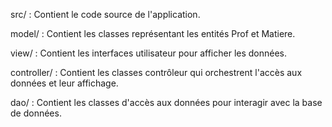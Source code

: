src/ : Contient le code source de l'application.

model/ : Contient les classes représentant les entités Prof et Matiere.

view/ : Contient les interfaces utilisateur pour afficher les données.

controller/ : Contient les classes contrôleur qui orchestrent l'accès aux données et leur affichage.

dao/ : Contient les classes d'accès aux données pour interagir avec la base de données.
